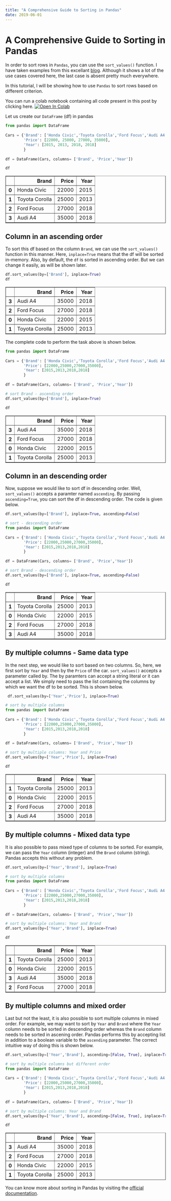 ```yaml
---
title: "A Comprehensive Guide to Sorting in Pandas"
date: 2019-06-01
---
```

# A Comprehensive Guide to Sorting in Pandas

In order to sort rows in `Pandas`, you can use the `sort_values()` function. I have taken examples from this excellant [blog](https://datatofish.com/sort-pandas-dataframe/). Although it shows a lot of the use cases covered here, the last case is absent pretty much everywhere.

In this tutorial, I will be showing how to use `Pandas` to sort rows based on different criterion.

You can run a colab notebook containing all code present in this post by clicking here.
<a href="https://colab.research.google.com/gist/somnathrakshit/88a4684a1eb97b782b07a2f758ad3e3c/pandas_sort.ipynb" target="_parent"><img src="https://colab.research.google.com/assets/colab-badge.svg" alt="Open In Colab"/></a>

Let us create our `DataFrame` (df) in pandas
```python
from pandas import DataFrame
 
Cars = {'Brand': ['Honda Civic','Toyota Corolla','Ford Focus','Audi A4'],
        'Price': [22000, 25000, 27000, 35000],
        'Year': [2015, 2013, 2018, 2018]
        }
 
df = DataFrame(Cars, columns= ['Brand', 'Price','Year'])

df
```




<div>
<style scoped>
    .dataframe tbody tr th:only-of-type {
        vertical-align: middle;
    }

    .dataframe tbody tr th {
        vertical-align: top;
    }

    .dataframe thead th {
        text-align: right;
    }
</style>
<table border="1" class="dataframe">
  <thead>
    <tr style="text-align: right;">
      <th></th>
      <th>Brand</th>
      <th>Price</th>
      <th>Year</th>
    </tr>
  </thead>
  <tbody>
    <tr>
      <th>0</th>
      <td>Honda Civic</td>
      <td>22000</td>
      <td>2015</td>
    </tr>
    <tr>
      <th>1</th>
      <td>Toyota Corolla</td>
      <td>25000</td>
      <td>2013</td>
    </tr>
    <tr>
      <th>2</th>
      <td>Ford Focus</td>
      <td>27000</td>
      <td>2018</td>
    </tr>
    <tr>
      <th>3</th>
      <td>Audi A4</td>
      <td>35000</td>
      <td>2018</td>
    </tr>
  </tbody>
</table>
</div>

## Column in an ascending order
To sort this df based on the column `Brand`, we can use the `sort_values()` function in this manner. Here, `inplace=True` means that the df will be sorted in-memory. Also, by default, the `df` is sorted in ascending order. But we can change it easily, as will be shown later.

```python
df.sort_values(by=['Brand'], inplace=True)
df
```




<div>
<style scoped>
    .dataframe tbody tr th:only-of-type {
        vertical-align: middle;
    }

    .dataframe tbody tr th {
        vertical-align: top;
    }

    .dataframe thead th {
        text-align: right;
    }
</style>
<table border="1" class="dataframe">
  <thead>
    <tr style="text-align: right;">
      <th></th>
      <th>Brand</th>
      <th>Price</th>
      <th>Year</th>
    </tr>
  </thead>
  <tbody>
    <tr>
      <th>3</th>
      <td>Audi A4</td>
      <td>35000</td>
      <td>2018</td>
    </tr>
    <tr>
      <th>2</th>
      <td>Ford Focus</td>
      <td>27000</td>
      <td>2018</td>
    </tr>
    <tr>
      <th>0</th>
      <td>Honda Civic</td>
      <td>22000</td>
      <td>2015</td>
    </tr>
    <tr>
      <th>1</th>
      <td>Toyota Corolla</td>
      <td>25000</td>
      <td>2013</td>
    </tr>
  </tbody>
</table>
</div>



The complete code to perform the task above is shown below.
```python
from pandas import DataFrame
 
Cars = {'Brand': ['Honda Civic','Toyota Corolla','Ford Focus','Audi A4'],
        'Price': [22000,25000,27000,35000],
        'Year': [2015,2013,2018,2018]
        }
 
df = DataFrame(Cars, columns= ['Brand', 'Price','Year'])

# sort Brand - ascending order
df.sort_values(by=['Brand'], inplace=True)

df
```




<div>
<style scoped>
    .dataframe tbody tr th:only-of-type {
        vertical-align: middle;
    }

    .dataframe tbody tr th {
        vertical-align: top;
    }

    .dataframe thead th {
        text-align: right;
    }
</style>
<table border="1" class="dataframe">
  <thead>
    <tr style="text-align: right;">
      <th></th>
      <th>Brand</th>
      <th>Price</th>
      <th>Year</th>
    </tr>
  </thead>
  <tbody>
    <tr>
      <th>3</th>
      <td>Audi A4</td>
      <td>35000</td>
      <td>2018</td>
    </tr>
    <tr>
      <th>2</th>
      <td>Ford Focus</td>
      <td>27000</td>
      <td>2018</td>
    </tr>
    <tr>
      <th>0</th>
      <td>Honda Civic</td>
      <td>22000</td>
      <td>2015</td>
    </tr>
    <tr>
      <th>1</th>
      <td>Toyota Corolla</td>
      <td>25000</td>
      <td>2013</td>
    </tr>
  </tbody>
</table>
</div>

## Column in an descending order
Now, suppose we would like to sort df in descending order. Well, `sort_values()` accepts a paramter named `ascending`. By passing `ascending=True`, you can sort the df in descending order. The code is given below.

```python
df.sort_values(by=['Brand'], inplace=True, ascending=False)

```


```python
# sort - descending order
from pandas import DataFrame
 
Cars = {'Brand': ['Honda Civic','Toyota Corolla','Ford Focus','Audi A4'],
        'Price': [22000,25000,27000,35000],
        'Year': [2015,2013,2018,2018]
        }
 
df = DataFrame(Cars, columns= ['Brand', 'Price','Year'])

# sort Brand - descending order
df.sort_values(by=['Brand'], inplace=True, ascending=False)

df
```




<div>
<style scoped>
    .dataframe tbody tr th:only-of-type {
        vertical-align: middle;
    }

    .dataframe tbody tr th {
        vertical-align: top;
    }

    .dataframe thead th {
        text-align: right;
    }
</style>
<table border="1" class="dataframe">
  <thead>
    <tr style="text-align: right;">
      <th></th>
      <th>Brand</th>
      <th>Price</th>
      <th>Year</th>
    </tr>
  </thead>
  <tbody>
    <tr>
      <th>1</th>
      <td>Toyota Corolla</td>
      <td>25000</td>
      <td>2013</td>
    </tr>
    <tr>
      <th>0</th>
      <td>Honda Civic</td>
      <td>22000</td>
      <td>2015</td>
    </tr>
    <tr>
      <th>2</th>
      <td>Ford Focus</td>
      <td>27000</td>
      <td>2018</td>
    </tr>
    <tr>
      <th>3</th>
      <td>Audi A4</td>
      <td>35000</td>
      <td>2018</td>
    </tr>
  </tbody>
</table>
</div>

## By multiple columns - Same data type
In the next step, we would like to sort based on two columns. So, here, we first sort by `Year` and then by the `Price` of the car. `sort_values()` accepts a parameter called by. The by paramters can accept a string literal or it can accept a list. We simply need to pass the list containing the columns by which we want the df to be sorted. This is shown below.

```python
 df.sort_values(by=['Year','Price'], inplace=True)
```


```python
# sort by multiple columns
from pandas import DataFrame
 
Cars = {'Brand': ['Honda Civic','Toyota Corolla','Ford Focus','Audi A4'],
        'Price': [22000,25000,27000,35000],
        'Year': [2015,2013,2018,2018]
        }
 
df = DataFrame(Cars, columns= ['Brand', 'Price','Year'])

# sort by multiple columns: Year and Price
df.sort_values(by=['Year','Price'], inplace=True)

df
```




<div>
<style scoped>
    .dataframe tbody tr th:only-of-type {
        vertical-align: middle;
    }

    .dataframe tbody tr th {
        vertical-align: top;
    }

    .dataframe thead th {
        text-align: right;
    }
</style>
<table border="1" class="dataframe">
  <thead>
    <tr style="text-align: right;">
      <th></th>
      <th>Brand</th>
      <th>Price</th>
      <th>Year</th>
    </tr>
  </thead>
  <tbody>
    <tr>
      <th>1</th>
      <td>Toyota Corolla</td>
      <td>25000</td>
      <td>2013</td>
    </tr>
    <tr>
      <th>0</th>
      <td>Honda Civic</td>
      <td>22000</td>
      <td>2015</td>
    </tr>
    <tr>
      <th>2</th>
      <td>Ford Focus</td>
      <td>27000</td>
      <td>2018</td>
    </tr>
    <tr>
      <th>3</th>
      <td>Audi A4</td>
      <td>35000</td>
      <td>2018</td>
    </tr>
  </tbody>
</table>
</div>

## By multiple columns - Mixed data type
It is also possible to pass mixed type of columns to be sorted. For example, we can pass the `Year` column (integer) and the `Brand` column (string). Pandas accepts this without any problem.

```python
df.sort_values(by=['Year','Brand'], inplace=True)
```


```python
# sort by multiple columns
from pandas import DataFrame
 
Cars = {'Brand': ['Honda Civic','Toyota Corolla','Ford Focus','Audi A4'],
        'Price': [22000,25000,27000,35000],
        'Year': [2015,2013,2018,2018]
        }
 
df = DataFrame(Cars, columns= ['Brand', 'Price','Year'])

# sort by multiple columns: Year and Brand
df.sort_values(by=['Year','Brand'], inplace=True)

df
```




<div>
<style scoped>
    .dataframe tbody tr th:only-of-type {
        vertical-align: middle;
    }

    .dataframe tbody tr th {
        vertical-align: top;
    }

    .dataframe thead th {
        text-align: right;
    }
</style>
<table border="1" class="dataframe">
  <thead>
    <tr style="text-align: right;">
      <th></th>
      <th>Brand</th>
      <th>Price</th>
      <th>Year</th>
    </tr>
  </thead>
  <tbody>
    <tr>
      <th>1</th>
      <td>Toyota Corolla</td>
      <td>25000</td>
      <td>2013</td>
    </tr>
    <tr>
      <th>0</th>
      <td>Honda Civic</td>
      <td>22000</td>
      <td>2015</td>
    </tr>
    <tr>
      <th>3</th>
      <td>Audi A4</td>
      <td>35000</td>
      <td>2018</td>
    </tr>
    <tr>
      <th>2</th>
      <td>Ford Focus</td>
      <td>27000</td>
      <td>2018</td>
    </tr>
  </tbody>
</table>
</div>

## By multiple columns and mixed order
Last but not the least, it is also possible to sort multiple columns in mixed order. For example, we may want to sort by `Year` and `Brand` where the `Year` column needs to be sorted in descending order whereas the `Brand` column needs to be sorted in ascening order. Pandas performs this by accepting list in addition to a boolean variable to the `ascending` parameter. The correct intuitive way of doing this is shown below.

```python
df.sort_values(by=['Year','Brand'], ascending=[False, True], inplace=True)
```


```python
# sort by multiple columns but different order
from pandas import DataFrame
 
Cars = {'Brand': ['Honda Civic','Toyota Corolla','Ford Focus','Audi A4'],
        'Price': [22000,25000,27000,35000],
        'Year': [2015,2013,2018,2018]
        }
 
df = DataFrame(Cars, columns= ['Brand', 'Price','Year'])

# sort by multiple columns: Year and Brand
df.sort_values(by=['Year','Brand'], ascending=[False, True], inplace=True)

df
```




<div>
<style scoped>
    .dataframe tbody tr th:only-of-type {
        vertical-align: middle;
    }

    .dataframe tbody tr th {
        vertical-align: top;
    }

    .dataframe thead th {
        text-align: right;
    }
</style>
<table border="1" class="dataframe">
  <thead>
    <tr style="text-align: right;">
      <th></th>
      <th>Brand</th>
      <th>Price</th>
      <th>Year</th>
    </tr>
  </thead>
  <tbody>
    <tr>
      <th>3</th>
      <td>Audi A4</td>
      <td>35000</td>
      <td>2018</td>
    </tr>
    <tr>
      <th>2</th>
      <td>Ford Focus</td>
      <td>27000</td>
      <td>2018</td>
    </tr>
    <tr>
      <th>0</th>
      <td>Honda Civic</td>
      <td>22000</td>
      <td>2015</td>
    </tr>
    <tr>
      <th>1</th>
      <td>Toyota Corolla</td>
      <td>25000</td>
      <td>2013</td>
    </tr>
  </tbody>
</table>
</div>

You can know more about sorting in Pandas by visiting the [official documentation](https://pandas.pydata.org/pandas-docs/stable/reference/api/pandas.DataFrame.sort_values.html).

<script async src="https://comments.app/js/widget.js?3" data-comments-app-website="_wsr0glF" data-limit="5" data-outlined="1" data-colorful="1"></script>